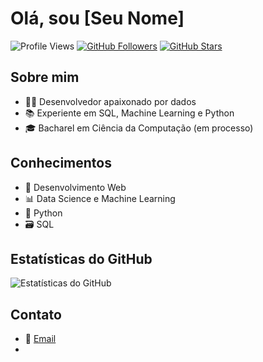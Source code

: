 # Olá, sou [Seu Nome]

![Profile Views](https://komarev.com/ghpvc/?username=NandoSchlemper)
[![GitHub Followers](https://img.shields.io/github/followers/NandoSchlemper?label=Seguidores&style=social)](https://github.com/NandoSchlemper)
[![GitHub Stars](https://img.shields.io/github/stars/NandoSchlemper?label=Estrelas&style=social)](https://github.com/NandoSchlemper)

## Sobre mim
- 👨‍💻 Desenvolvedor apaixonado por dados
- 📚 Experiente em SQL, Machine Learning e Python
- 🎓 Bacharel em Ciência da Computação (em processo)

## Conhecimentos
- 💼 Desenvolvimento Web
- 📊 Data Science e Machine Learning
- 🐍 Python
- 🗃️ SQL

## Estatísticas do GitHub
![Estatísticas do GitHub](https://github-readme-stats.vercel.app/api?username=NandoSchlemper&show_icons=true)

## Contato
- 📧 [Email](mailto:seuemail@email.com)
-


